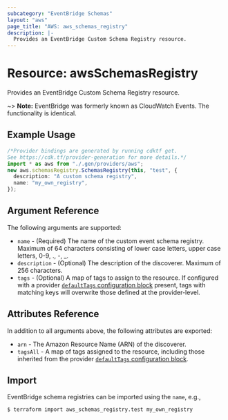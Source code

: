```yaml
---
subcategory: "EventBridge Schemas"
layout: "aws"
page_title: "AWS: aws_schemas_registry"
description: |-
  Provides an EventBridge Custom Schema Registry resource.
---
```


# Resource: awsSchemasRegistry

Provides an EventBridge Custom Schema Registry resource.

\~> **Note:** EventBridge was formerly known as CloudWatch Events. The functionality is identical.

## Example Usage

```typescript
/*Provider bindings are generated by running cdktf get.
See https://cdk.tf/provider-generation for more details.*/
import * as aws from "./.gen/providers/aws";
new aws.schemasRegistry.SchemasRegistry(this, "test", {
  description: "A custom schema registry",
  name: "my_own_registry",
});

```

## Argument Reference

The following arguments are supported:

* `name` - (Required) The name of the custom event schema registry. Maximum of 64 characters consisting of lower case letters, upper case letters, 0-9, ., -, \_.
* `description` - (Optional) The description of the discoverer. Maximum of 256 characters.
* `tags` - (Optional) A map of tags to assign to the resource. If configured with a provider [`defaultTags` configuration block](https://registry.terraform.io/providers/hashicorp/aws/latest/docs#default_tags-configuration-block) present, tags with matching keys will overwrite those defined at the provider-level.

## Attributes Reference

In addition to all arguments above, the following attributes are exported:

* `arn` - The Amazon Resource Name (ARN) of the discoverer.
* `tagsAll` - A map of tags assigned to the resource, including those inherited from the provider [`defaultTags` configuration block](https://registry.terraform.io/providers/hashicorp/aws/latest/docs#default_tags-configuration-block).

## Import

EventBridge schema registries can be imported using the `name`, e.g.,

```console
$ terraform import aws_schemas_registry.test my_own_registry
```
